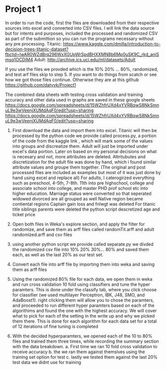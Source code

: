 # Project 1
In order to run the code, first the files are downloaded from their respective sources into excel and converted into CSV files. I will link the data source but for intents and purposes, included the processed and randomized CSV as part of the submittion so you can run the programs necessary without any pre processing.
Titanic: https://www.kaggle.com/dmilla/introduction-to-decision-trees-titanic-dataset?fbclid=IwAR0WZdBrq296WxXGUpWrSpdBHXXMN8b6Mp0uSK9C_rkd_aniSmsq1OCDiM4
Adult: http://archive.ics.uci.edu/ml/datasets/Adult


If you use the files we provded which is the 10% 20% ... 80%, randomized, and test  arf files skip to step 5. If you want to do things from scatch or see how we got those files continue. Otherwise they are at this github
https://github.com/datyvk/Project1

The combined data sheets with testing cross validation and training accuracy and other data used in graphs are saved in these google sheets
https://docs.google.com/spreadsheets/d/15WZhfrUXd4xYVRBqwS8NkSmnuL9e3wVeenjXUMdAqF0/edit?usp=sharing
https://docs.google.com/spreadsheets/d/15WZhfrUXd4xYVRBqwS8NkSmnuL9e3wVeenjXUMdAqF0/edit?usp=sharing

1. First download the data and import them into excel. Titanic will then be processed by the python code we provide called process.py, a portion of the code from the kaggle link , which will mark some of the values into groups and discreatize them. Adult will just be imported under excel's data portion. Later on based on my personal decisions on what is necesary and not, more attributes are deleted. Attritubutes and discretization for the adult file was done by hand, which i found similar attribute values and groupe them together. (The original and post processed files are included as examples but most of it was just done by hand using excel and replace all) 
	For adults, I caterogirzed everything such as preschool, 4-5th, 7-8th. 11th into pre highschool, college and associate school into college, and master PHD prof school etc into higher education.
	Marriage status were converted so that seperated widowed divorced are all grouped as well
	Native region became contiental regions
	Captain gain loss and fnlwgt was deleted
	For titanic title siblings parents were deleted
	the python script descretized age and ticket price

2. Open both files in Weka's explore section, and apply the filter for randomize, and save them as arff files called randomTit.arff and adult randomized.arff and csv files

3. using another python script we provide called separate.py we divded the randomized csv file into 10% 20% 30%... 80% and saved them each, as well as the last 20% as our test set.

4. Convert each file into arff file by importing them into weka and saving them as arff files

5. Using the randomized 80% file for each data, we open them in weka and run cross validation 10 fold using classifiers and tune the hyper paramters. This is done under the 
classify tab, where you click choose for classifier (we used multilayer Perceptron, IBK, J48, SMO, and AdaBoost1). right clicking them will allow you to chose the paramters, and proceeded to run different hyper paramters based on each of the algorithims and found the one with the highest accuracy. We will cover what to pick for each of the setting in the write up and why we picked them there. This is done for each algorithm for each data set for a total of 12 iterations of fine tuning is completed

6. With the decided hyperparamters, we opened each of the 10 to 80% files and trained them three times, while recording the summary section with the data breakdown.
	a. First time we ran 10 fold cross validation to receive accuracy 
	b. the we ran them against themslves using the training set option for test
	c. lastly we tested them against the last 20% test data we didnt use for training


